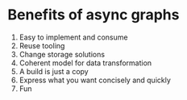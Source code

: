 # Benefits of async graphs

1. Easy to implement and consume
1. Reuse tooling
1. Change storage solutions
1. Coherent model for data transformation
1. A build is just a copy
1. Express what you want concisely and quickly
1. Fun
